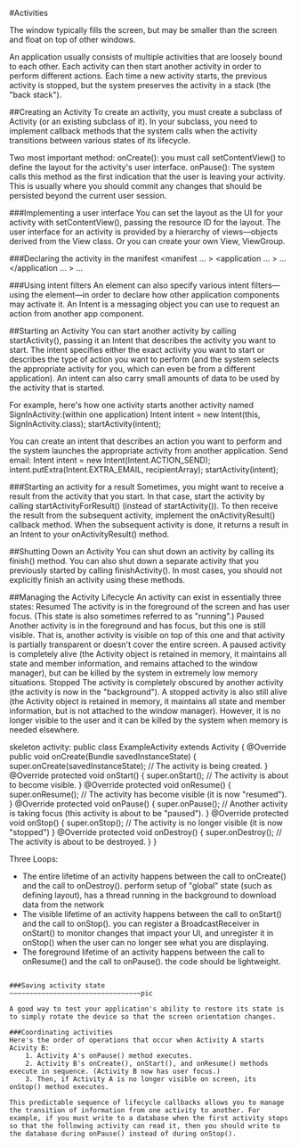#Activities

The window typically fills the screen, but may be smaller than the screen and float on top of other windows.

An application usually consists of multiple activities that are loosely bound to each other. 
Each activity can then start another activity in order to perform different actions.
Each time a new activity starts, the previous activity is stopped, but the system preserves the activity in a stack (the "back stack"). 

##Creating an Activity
To create an activity, you must create a subclass of Activity (or an existing subclass of it). In your subclass, you need to implement callback methods that the system calls when the activity transitions between various states of its lifecycle.

Two most important method:
onCreate():  you must call setContentView() to define the layout for the activity's user interface.
onPause():  The system calls this method as the first indication that the user is leaving your activity. This is usually where you should commit any changes that should be persisted beyond the current user session.

###Implementing a user interface
You can set the layout as the UI for your activity with setContentView(), passing the resource ID for the layout.
The user interface for an activity is provided by a hierarchy of views—objects derived from the View class.
Or you can create your own View, ViewGroup. 

###Declaring the activity in the manifest
<manifest ... >
  <application ... >
      <activity android:name=".ExampleActivity" />
      ...
  </application ... >
  ...
</manifest >

###Using intent filters
An <activity> element can also specify various intent filters—using the <intent-filter> element—in order to declare how other application components may activate it.
<activity android:name=".ExampleActivity" android:icon="@drawable/app_icon">
    <intent-filter>
        <action android:name="android.intent.action.MAIN" />
        <category android:name="android.intent.category.LAUNCHER" />
    </intent-filter>
</activity>
An Intent is a messaging object you can use to request an action from another app component. 

##Starting an Activity
You can start another activity by calling startActivity(), passing it an Intent that describes the activity you want to start. The intent specifies either the exact activity you want to start or describes the type of action you want to perform (and the system selects the appropriate activity for you, which can even be from a different application). An intent can also carry small amounts of data to be used by the activity that is started.

For example, here's how one activity starts another activity named SignInActivity:(within one application)
	Intent intent = new Intent(this, SignInActivity.class);
	startActivity(intent);

You can create an intent that describes an action you want to perform and the system launches the appropriate activity from another application. Send email:
	Intent intent = new Intent(Intent.ACTION_SEND);
	intent.putExtra(Intent.EXTRA_EMAIL, recipientArray);
	startActivity(intent);

###Starting an activity for a result
Sometimes, you might want to receive a result from the activity that you start. In that case, start the activity by calling startActivityForResult() (instead of startActivity()). To then receive the result from the subsequent activity, implement the onActivityResult() callback method. When the subsequent activity is done, it returns a result in an Intent to your onActivityResult() method.


##Shutting Down an Activity
You can shut down an activity by calling its finish() method. You can also shut down a separate activity that you previously started by calling finishActivity().  In most cases, you should not explicitly finish an activity using these methods.


##Managing the Activity Lifecycle
An activity can exist in essentially three states:
Resumed
	The activity is in the foreground of the screen and has user focus. (This state is also sometimes referred to as "running".)
Paused
	Another activity is in the foreground and has focus, but this one is still visible. That is, another activity is visible on top of this one and that activity is partially transparent or doesn't cover the entire screen. A paused activity is completely alive (the Activity object is retained in memory, it maintains all state and member information, and remains attached to the window manager), but can be killed by the system in extremely low memory situations.
Stopped
	The activity is completely obscured by another activity (the activity is now in the "background"). A stopped activity is also still alive (the Activity object is retained in memory, it maintains all state and member information, but is not attached to the window manager). However, it is no longer visible to the user and it can be killed by the system when memory is needed elsewhere.

skeleton activity:
	public class ExampleActivity extends Activity {
		@Override
		public void onCreate(Bundle savedInstanceState) {
			super.onCreate(savedInstanceState);
			// The activity is being created.
		}
		@Override
		protected void onStart() {
			super.onStart();
			// The activity is about to become visible.
		}
		@Override
		protected void onResume() {
			super.onResume();
			// The activity has become visible (it is now "resumed").
		}
		@Override
		protected void onPause() {
			super.onPause();
			// Another activity is taking focus (this activity is about to be "paused").
		}
		@Override
		protected void onStop() {
			super.onStop();
			// The activity is no longer visible (it is now "stopped")
		}
		@Override
		protected void onDestroy() {
			super.onDestroy();
			// The activity is about to be destroyed.
		}
	}

Three Loops:
* The entire lifetime of an activity happens between the call to onCreate() and the call to onDestroy().
  perform setup of "global" state (such as defining layout), has a thread running in the background to download data from the network
* The visible lifetime of an activity happens between the call to onStart() and the call to onStop().
  you can register a BroadcastReceiver in onStart() to monitor changes that impact your UI, and unregister it in onStop() when the user can no longer see what you are displaying.
* The foreground lifetime of an activity happens between the call to onResume() and the call to onPause(). 
  the code should be lightweight.

~~~~~~~~~~~~~~~~~~~~~~~~~~~~~~~~~Pic for activity lifecycle.

###Saving activity state
~~~~~~~~~~~~~~~~~~~~~~~~~~~~~~~~~pic

A good way to test your application's ability to restore its state is to simply rotate the device so that the screen orientation changes. 

###Coordinating activities
Here's the order of operations that occur when Activity A starts Acivity B:
	1. Activity A's onPause() method executes.
	2. Activity B's onCreate(), onStart(), and onResume() methods execute in sequence. (Activity B now has user focus.)
	3. Then, if Activity A is no longer visible on screen, its onStop() method executes.
	
This predictable sequence of lifecycle callbacks allows you to manage the transition of information from one activity to another. For example, if you must write to a database when the first activity stops so that the following activity can read it, then you should write to the database during onPause() instead of during onStop().



